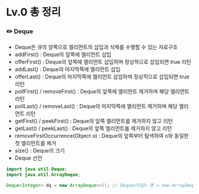 # Lv.0 총 정리

###        ✏️ Deque

- Deque은 큐의 양쪽으로 엘리먼트의 삽입과 삭제를 수행할 수 있는 자료구조 </br>
- addFirst() : Deque의 앞쪽에 엘리먼트 삽입 </br>
- offerFirst() : Deque의 앞쪽에 엘리먼트 삽입하며 정상적으로 삽입되면 true 리턴 </br>
- addLast() : Deque의 마지막쪽에 엘리먼트 삽입 </br>
- offerLast() : Deque의 마지막쪽에 엘리먼트 삽입하며 정상적으로 삽입되면 true 리턴 </br>
- pollFirst() / removeFirst() : Deque의 앞쪽에 엘리먼트 제거하며 해당 엘리먼트 리턴 </br>
- pollLast() / removeLast() : Deque의 마지막쪽에 엘리먼트 제거하며 해당 엘리먼트 리턴 </br>
- getFirst() / peekFirst() : Deque의 앞쪽 엘리먼트를 제거하지 않고 리턴 </br>
- getLast() / peekLast() : Deque의 앞쪽 엘리먼트를 제거하지 않고 리턴 </br>
- removeFirstOccurrence(Object o) : Deque의 앞쪽부터 탐색하여 o와 동일한 첫 엘리먼트를 제거 </br>
- size() : Deque의 크기 </br>
- Deque 선언
```java
import java.util.Deque;
import java.util.ArrayDeque;

Deque<Integer> dq = new ArrayDeque<>(); // Deque<타입> 명 = new ArrayDeque<>()
```

